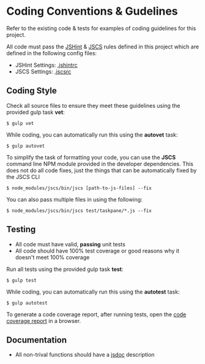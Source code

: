 # Coding Conventions & Gudelines

Refer to the existing code & tests for examples of coding guidelines for this project.

All code must pass the [JSHint](http://www.jshint.com) & [JSCS](http://jscs.info) rules defined in this project which are defined in the following config files:

- JSHint Settings: [.jshintrc](../.jshint)
- JSCS Settings: [.jscsrc](../.jscsrc)

## Coding Style

Check all source files to ensure they meet these guidelines using the provided gulp task **vet**:

```
$ gulp vet
```

While coding, you can automatically run this using the **autovet** task:

```
$ gulp autovet
```

To simplify the task of formatting your code, you can use the **JSCS** command line NPM module provided in the developer dependencies. This does not do all code fixes, just the things that can be automatically fixed by the JSCS CLI

```
$ node_modules/jscs/bin/jscs [path-to-js-files] --fix
```

You can also pass multiple files in using the following:

```
$ node_modules/jscs/bin/jscs test/taskpane/*.js --fix
```

## Testing

- All code must have valid, **passing** unit tests
- All code should have 100% test coverage or good reasons why it doesn't meet 100% coverage 

Run all tests using the provided gulp task **test**:

```
$ gulp test
```

While coding, you can automatically run this using the **autotest** task:

```
$ gulp autotest
```

To generate a code coverage report, after running tests, open the [code coverage report](../coverage/lcov-report/index.html) in a browser.

## Documentation

- All non-trival functions should have a [jsdoc](http://usejsdoc.org/) description